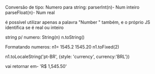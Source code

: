 Conversão de tipo:
Numero para string:
parserInt(n)- Num inteiro
parseFloat(n)- Num real

é possível utilizar apenas a palavra "Number " também, e o próprio JS identifica se é real ou inteiro

string p/ numero:
String(n)
n.toString()

Formatando numeros:
n1= 1545.2
1545.20
n1.toFixed(2)

n1.toLocaleString('pt-BR', {style: 'currency', currency:'BRL'})

vai retornar em-  'R$ 1,545.50'